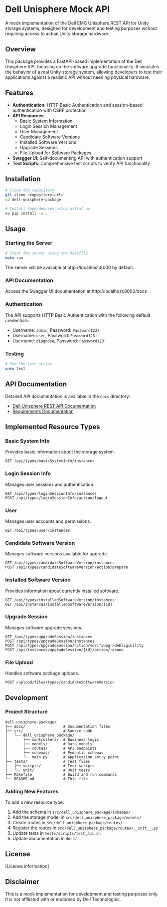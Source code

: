 # Dell Unisphere Mock API

A mock implementation of the Dell EMC Unisphere REST API for Unity storage systems, designed for development and testing purposes without requiring access to actual Unity storage hardware.

## Overview

This package provides a FastAPI-based implementation of the Dell Unisphere API, focusing on the software upgrade functionality. It simulates the behavior of a real Unity storage system, allowing developers to test their applications against a realistic API without needing physical hardware.

## Features

- **Authentication**: HTTP Basic Authentication and session-based authentication with CSRF protection
- **API Resources**:
  - Basic System Information
  - Login Session Management
  - User Management
  - Candidate Software Versions
  - Installed Software Versions
  - Upgrade Sessions
  - File Upload for Software Packages
- **Swagger UI**: Self-documenting API with authentication support
- **Test Scripts**: Comprehensive test scripts to verify API functionality

## Installation

```bash
# Clone the repository
git clone <repository-url>
cd dell-unisphere-package

# Install dependencies using astral uv
uv pip install -e .
```

## Usage

### Starting the Server

```bash
# Start the server using the Makefile
make run
```

The server will be available at http://localhost:8000 by default.

### API Documentation

Access the Swagger UI documentation at http://localhost:8000/docs

### Authentication

The API supports HTTP Basic Authentication with the following default credentials:

- Username: `admin`, Password: `Password123!`
- Username: `user`, Password: `Password123!`
- Username: `diagnose`, Password: `Password123!`

### Testing

```bash
# Run the test script
make test
```

## API Documentation

Detailed API documentation is available in the `docs` directory:

- [Dell Unisphere REST API Documentation](docs/DellUnisphereRestAPI.md)
- [Requirements Documentation](docs/Requirements.md)

## Implemented Resource Types

### Basic System Info

Provides basic information about the storage system.

```
GET /api/types/basicSystemInfo/instances
```

### Login Session Info

Manages user sessions and authentication.

```
GET /api/types/loginSessionInfo/instances
POST /api/types/loginSessionInfo/action/logout
```

### User

Manages user accounts and permissions.

```
GET /api/types/user/instances
```

### Candidate Software Version

Manages software versions available for upgrade.

```
GET /api/types/candidateSoftwareVersion/instances
POST /api/types/candidateSoftwareVersion/action/prepare
```

### Installed Software Version

Provides information about currently installed software.

```
GET /api/types/installedSoftwareVersion/instances
GET /api/instances/installedSoftwareVersion/{id}
```

### Upgrade Session

Manages software upgrade sessions.

```
GET /api/types/upgradeSession/instances
POST /api/types/upgradeSession/instances
POST /api/types/upgradeSession/action/verifyUpgradeEligibility
POST /api/instances/upgradeSession/{id}/action/resume
```

### File Upload

Handles software package uploads.

```
POST /upload/files/types/candidateSoftwareVersion
```

## Development

### Project Structure

```
dell-unisphere-package/
├── docs/                 # Documentation files
├── src/                  # Source code
│   └── dell_unisphere_package/
│       ├── controllers/  # Business logic
│       ├── models/       # Data models
│       ├── routes/       # API endpoints
│       ├── schemas/      # Pydantic schemas
│       └── main.py       # Application entry point
├── tests/                # Test files
│   ├── scripts/          # Test scripts
│   └── unit/             # Unit tests
├── Makefile              # Build and run commands
└── README.md             # This file
```

### Adding New Features

To add a new resource type:

1. Add the schema in `src/dell_unisphere_package/schemas/`
2. Add the storage model in `src/dell_unisphere_package/models/`
3. Create routes in `src/dell_unisphere_package/routes/`
4. Register the routes in `src/dell_unisphere_package/routes/__init__.py`
5. Update tests in `tests/scripts/test_api.sh`
6. Update documentation in `docs/`

## License

[License information]

## Disclaimer

This is a mock implementation for development and testing purposes only. It is not affiliated with or endorsed by Dell Technologies.

